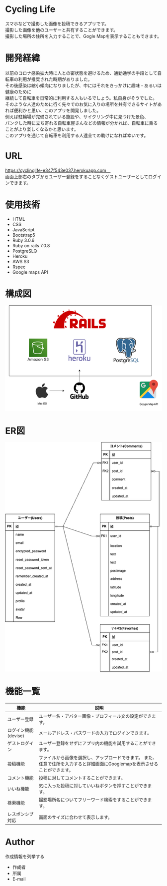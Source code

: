# Cycling Life
スマホなどで撮影した画像を投稿できるアプリです。  
撮影した画像を他のユーザーと共有することができます。  
撮影した場所の住所を入力することで、Gogle Mapを表示することもできます。  

# 開発経緯
以前のコロナ感染拡大時に人との密状態を避けるため、通勤通学の手段として自転車の利用が推奨された時期がありました。  
その後感染は縮小傾向になりましたが、中にはそれをきっかけに趣味・あるいは健康のために  
継続して自転車を日常的に利用する人もいるでしょう。私自身がそうでした。  
そのような人達のために行く先々でのお気に入りの場所を共有できるサイトがあれば便利かと思い、このアプリを開発しました。    
例えば駐輪場が完備されている施設や、サイクリング中に見つけた景色、  
パンクした時に立ち寄れる自転車屋さんなどの情報が分かれば、自転車に乗ることがより楽しくなるかと思います。  
このアプリを通じて自転車を利用する人達全ての助けになれば幸いです。

# URL
 https://cyclinglife-e347f543e037.herokuapp.com　  
画面上部右のタブからユーザー登録をすることなくゲストユーザーとしてログインできます。
 
# 使用技術

  * HTML  
  * CSS  
  * JavaScript  
  * Bootstrap5  
  * Ruby 3.0.6  
  * Ruby on rails 7.0.8  
  * PostgreSLQ  
  * Heroku  
  * AWS S3  
  * Rspec
  * Google maps API

# 構成図
 
![railsApp.drawio.png](./railsApp.drawio.png)
 
# ER図
 ![er_diagram.png](./er_diagram.png)
 
# 機能一覧

 | 機能 | 説明 |
----|---- 
| ユーザー登録 | ユーザー名・アバター画像・プロフィール文の設定ができます。　|
| ログイン機能(devise) | メールアドレス・パスワードの入力でログインできます。 |
| ゲストログイン | ユーザー登録をせずにアプリ内の機能を試用することができます。 |
| 投稿機能 | ファイルから画像を選択し、アップロードできます。  また、任意で住所を入力すると詳細画面にGooglemapを表示させることができます。|
| コメント機能 | 投稿に対してコメントすることができます。|
| いいね機能 | 気に入った投稿に対していいねボタンを押すことができます。 |
| 検索機能 | 撮影場所名についてフリーワード検索をすることができます。 |
| レスポンシブ対応 | 画面のサイズに合わせて表示します。 |
# 


 
# Author
 
作成情報を列挙する
 
* 作成者
* 所属
* E-mail
 
# 
